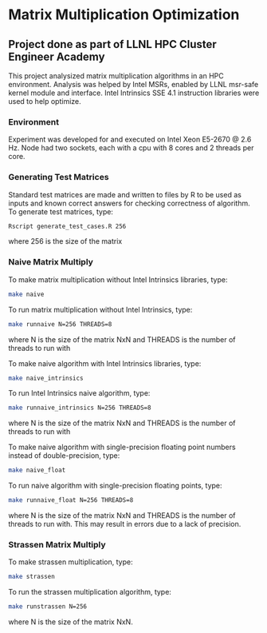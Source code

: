 # Matrix Multiplication Optimization
## Project done as part of LLNL HPC Cluster Engineer Academy

This project analysized matrix multiplication algorithms in an HPC environment.
Analysis was helped by Intel MSRs, enabled by LLNL msr-safe kernel module and
interface. Intel Intrinsics SSE 4.1 instruction libraries were used to help
optimize.

### Environment
Experiment was developed for and executed on Intel Xeon E5-2670 @ 2.6 Hz. Node
had two sockets, each with a cpu with 8 cores and 2 threads per core.

### Generating Test Matrices
Standard test matrices are made and written to files by R to be used as inputs
and known correct answers for checking correctness of algorithm. To generate
test matrices, type:
```bash
Rscript generate_test_cases.R 256
```
where 256 is the size of the matrix

### Naive Matrix Multiply
To make matrix multiplication without Intel Intrinsics libraries, type:
```bash
make naive
```

To run matrix multiplication without Intel Intrinsics, type:
```bash
make runnaive N=256 THREADS=8
```
where N is the size of the matrix NxN and THREADS is the number of threads to
run with

To make naive algorithm with Intel Intrinsics libraries, type:
```bash
make naive_intrinsics
```

To run Intel Intrinsics naive algorithm, type:
```bash
make runnaive_intrinsics N=256 THREADS=8
```
where N is the size of the matrix NxN and THREADS is the number of threads to
run with

To make naive algorithm with single-precision floating point numbers instead of double-precision, type:
```bash
make naive_float
```

To run naive algorithm with single-precision floating points, type:
```bash
make runnaive_float N=256 THREADS=8
```
where N is the size of the matrix NxN and THREADS is the number of threads to
run with. This may result in errors due to a lack of precision.

### Strassen Matrix Multiply
To make strassen multiplication, type:
```bash
make strassen
```

To run the strassen multiplication algorithm, type:
```bash
make runstrassen N=256
```
where N is the size of the matrix NxN.
